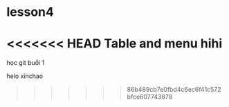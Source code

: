 # lesson4
<<<<<<< HEAD
Table and menu
hihi
=======
học git buổi 1

helo
xinchao
>>>>>>> 86b489cb7e0fbd4c6ec6f41c572bfce607743878
